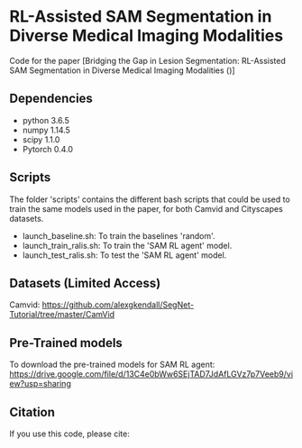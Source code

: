 # RL-Assisted SAM Segmentation in Diverse Medical Imaging Modalities
Code for the paper [Bridging the Gap in Lesion Segmentation: RL-Assisted SAM Segmentation in Diverse Medical Imaging Modalities ()]

## Dependencies 
- python 3.6.5
- numpy 1.14.5
- scipy 1.1.0
- Pytorch 0.4.0

## Scripts
The folder 'scripts' contains the different bash scripts that could be used to train the same models used in the paper, for both Camvid and Cityscapes datasets. 
- launch_baseline.sh: To train the baselines 'random'.
- launch_train_ralis.sh: To train the 'SAM RL agent' model.
- launch_test_ralis.sh: To test the 'SAM RL agent' model. 

## Datasets (Limited Access)
Camvid: https://github.com/alexgkendall/SegNet-Tutorial/tree/master/CamVid

## Pre-Trained models
To download the pre-trained models for SAM RL agent: https://drive.google.com/file/d/13C4e0bWw6SEjTAD7JdAfLGVz7p7Veeb9/view?usp=sharing

## Citation
If you use this code, please cite:
```

```
